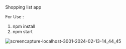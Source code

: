 Shopping list app

For Use :
1. npm install
2. npm start


![screencapture-localhost-3001-2024-02-13-14_44_45](https://github.com/MuhammadFahrulazmi322/shoppingList/assets/71545391/c19e6ca6-df2b-4289-9303-c7d2cf734177)
